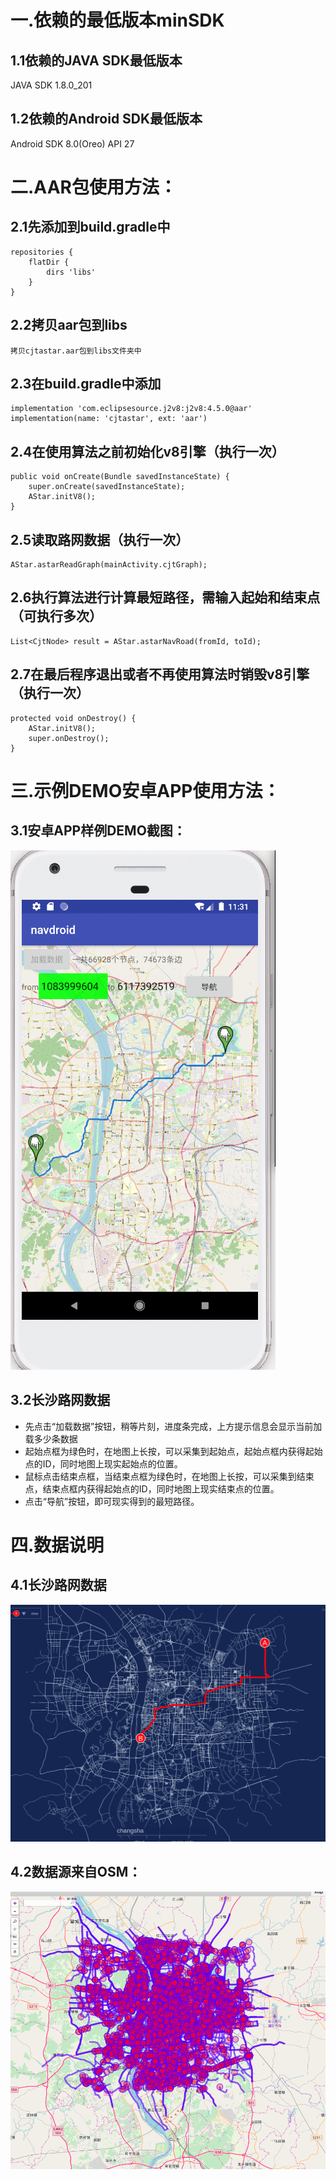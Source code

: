 # 一.依赖的最低版本minSDK
## 1.1依赖的JAVA SDK最低版本
JAVA SDK 1.8.0_201
## 1.2依赖的Android SDK最低版本
Android SDK 8.0(Oreo) API 27

# 二.AAR包使用方法：
## 2.1先添加到build.gradle中
    repositories {
        flatDir {
            dirs 'libs'
        }
    }
## 2.2拷贝aar包到libs
    拷贝cjtastar.aar包到libs文件夹中
## 2.3在build.gradle中添加
    implementation 'com.eclipsesource.j2v8:j2v8:4.5.0@aar'
    implementation(name: 'cjtastar', ext: 'aar')
## 2.4在使用算法之前初始化v8引擎（执行一次）
```
public void onCreate(Bundle savedInstanceState) {
    super.onCreate(savedInstanceState);
    AStar.initV8();
}
```
## 2.5读取路网数据（执行一次）
```
AStar.astarReadGraph(mainActivity.cjtGraph);
```
## 2.6执行算法进行计算最短路径，需输入起始和结束点（可执行多次）
```
List<CjtNode> result = AStar.astarNavRoad(fromId, toId);
```
## 2.7在最后程序退出或者不再使用算法时销毁v8引擎（执行一次）
```
protected void onDestroy() {
    AStar.initV8();
    super.onDestroy();
}
```
# 三.示例DEMO安卓APP使用方法：

## 3.1安卓APP样例DEMO截图：

![app_demo](./img/app_demo.png)

## 3.2长沙路网数据

- 先点击“加载数据”按钮，稍等片刻，进度条完成，上方提示信息会显示当前加载多少条数据
- 起始点框为绿色时，在地图上长按，可以采集到起始点，起始点框内获得起始点的ID，同时地图上现实起始点的位置。
- 鼠标点击结束点框，当结束点框为绿色时，在地图上长按，可以采集到结束点，结束点框内获得起始点的ID，同时地图上现实结束点的位置。
- 点击“导航”按钮，即可现实得到的最短路径。

# 四.数据说明

## 4.1长沙路网数据

![cs_road_nav](./img/cs_road_nav.png)

## 4.2数据源来自OSM：

![cs_road_data](./img/cs_road_data.png)